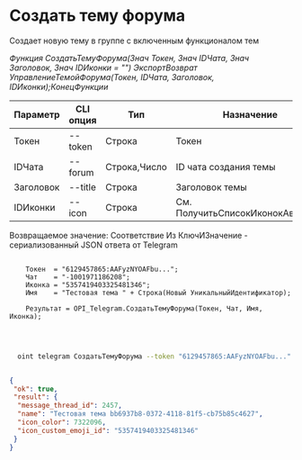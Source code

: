 ﻿---
sidebar_position: 2
---

# Создать тему форума
 Создает новую тему в группе с включенным функционалом тем


*Функция СоздатьТемуФорума(Знач Токен, Знач IDЧата, Знач Заголовок, Знач IDИконки = "") ЭкспортВозврат УправлениеТемойФорума(Токен, IDЧата, Заголовок, IDИконки);КонецФункции*

  | Параметр | CLI опция | Тип | Назначение |
  |-|-|-|-|
  | Токен | --token | Строка | Токен |
  | IDЧата | --forum | Строка,Число | ID чата создания темы |
  | Заголовок | --title | Строка | Заголовок темы |
  | IDИконки | --icon | Строка | См. ПолучитьСписокИконокАватаров |

  
  Возвращаемое значение:   Соответствие Из КлючИЗначение - сериализованный JSON ответа от Telegram

```bsl title="Пример кода"
	
    Токен  = "6129457865:AAFyzNYOAFbu...";
    Чат    = "-1001971186208";
    Иконка = "5357419403325481346";
    Имя    = "Тестовая тема " + Строка(Новый УникальныйИдентификатор);
    
    Результат = OPI_Telegram.СоздатьТемуФорума(Токен, Чат, Имя, Иконка);

	
```

```sh title="Пример команды CLI"
    
  oint telegram СоздатьТемуФорума --token "6129457865:AAFyzNYOAFbu..." --forum %forum% --title %title% --icon %icon%


```


```json title="Результат"

{
 "ok": true,
 "result": {
  "message_thread_id": 2457,
  "name": "Тестовая тема bb6937b8-0372-4118-81f5-cb75b85c4627",
  "icon_color": 7322096,
  "icon_custom_emoji_id": "5357419403325481346"
 }
}

```
